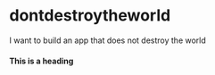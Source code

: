 # dontdestroytheworld
I want to build an app that does not destroy the world

#### This is a heading
